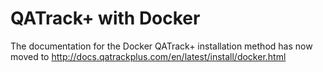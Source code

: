 # QATrack+ with Docker

The documentation for the Docker QATrack+ installation method has now moved to
http://docs.qatrackplus.com/en/latest/install/docker.html

